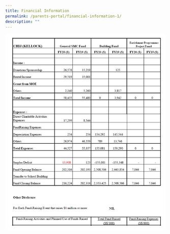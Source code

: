 ```yaml
---
title: Financial Information
permalink: /parents-portal/financial-information-1/
description: ""
---
```

<img src="/images/fi1.jpg">
